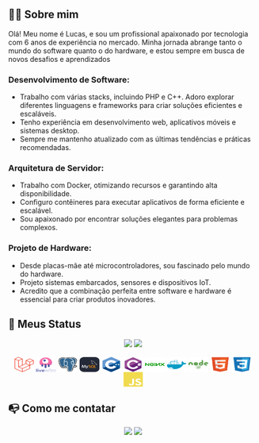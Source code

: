 <div align="left">
  
## 👨‍🎓 Sobre mim
Olá! Meu nome é Lucas, e sou um profissional apaixonado por tecnologia com 6 anos de experiência no mercado. Minha jornada abrange tanto o mundo do software quanto o do hardware, e estou sempre em busca de novos desafios e aprendizados

### Desenvolvimento de Software:

- Trabalho com várias stacks, incluindo PHP e C++. Adoro explorar diferentes linguagens e frameworks para criar soluções eficientes e escaláveis.
- Tenho experiência em desenvolvimento web, aplicativos móveis e sistemas desktop.
- Sempre me mantenho atualizado com as últimas tendências e práticas recomendadas.

### Arquitetura de Servidor:

- Trabalho com Docker, otimizando recursos e garantindo alta disponibilidade.
- Configuro contêineres para executar aplicativos de forma eficiente e escalável.
- Sou apaixonado por encontrar soluções elegantes para problemas complexos.

### Projeto de Hardware:

- Desde placas-mãe até microcontroladores, sou fascinado pelo mundo do hardware.
- Projeto sistemas embarcados, sensores e dispositivos IoT.
- Acredito que a combinação perfeita entre software e hardware é essencial para criar produtos inovadores.
</div>

## 🚀 Meus Status

<div align="center">
  <img height="150em" src="https://github-readme-stats-lucasczm.vercel.app/api?username=lucasczm&show_icons=true&theme=dark&include_all_commits=false&count_private=true"/>
  <img height="150em" src="https://github-readme-stats-lucasczm.vercel.app/api/top-langs/?username=lucasczm&layout=compact&langs_count=7&theme=dark"/>
</div>
  <div style="display: inline_block" align="center"><br>
    <img align="center" alt="laravel" height="30" width="40" src="https://raw.githubusercontent.com/devicons/devicon/master/icons/laravel/laravel-original.svg">
    <img align="center" alt="livewire" height="30" width="40" src="https://raw.githubusercontent.com/devicons/devicon/master/icons/livewire/livewire-original-wordmark.svg">
    <img align="center" alt="postgresql" height="30" width="40" src="https://raw.githubusercontent.com/devicons/devicon/master/icons/postgresql/postgresql-original.svg">
  <img align="center" alt="MySQL" height="30" width="40" src="https://raw.githubusercontent.com/tandpfun/skill-icons/65dea6c4eaca7da319e552c09f4cf5a9a8dab2c8/icons/MySQL-Dark.svg">
    <img align="center" alt="c++" height="30" width="40" src="https://raw.githubusercontent.com/devicons/devicon/master/icons/cplusplus/cplusplus-original.svg">
    <img align="center" alt="c#" height="30" width="40" src="https://raw.githubusercontent.com/devicons/devicon/master/icons/csharp/csharp-original.svg">
    <img align="center" alt="nginx" height="30" width="40" src="https://raw.githubusercontent.com/devicons/devicon/master/icons/nginx/nginx-original.svg">
  <img align="center" alt="docker" height="30" width="40" src="https://raw.githubusercontent.com/devicons/devicon/master/icons/docker/docker-plain.svg">
  <img align="center" alt="nodejs" height="30" width="40" src="https://raw.githubusercontent.com/devicons/devicon/master/icons/nodejs/nodejs-plain-wordmark.svg">
  <img align="center" alt="HTML" height="30" width="40" src="https://raw.githubusercontent.com/devicons/devicon/master/icons/html5/html5-original.svg">
  <img align="center" alt="CSS" height="30" width="40" src="https://raw.githubusercontent.com/devicons/devicon/master/icons/css3/css3-original.svg">
  <img align="center" alt="Js" height="30" width="40" src="https://raw.githubusercontent.com/devicons/devicon/master/icons/javascript/javascript-plain.svg">

</div>

## 📭 Como me contatar

  <p></p>
  <div align="center"> 
  <a href="https://www.linkedin.com/in/lucasczm/"><img src="https://img.shields.io/badge/-LinkedIn-%230077B5?style=for-the-badge&logo=linkedin&logoColor=white"></a> 
  <a href="https://www.instagram.com/lucasczm/"><img src="https://img.shields.io/badge/-Instagram-%23E4405F?style=for-the-badge&logo=instagram&logoColor=white"></a> 
</div>

